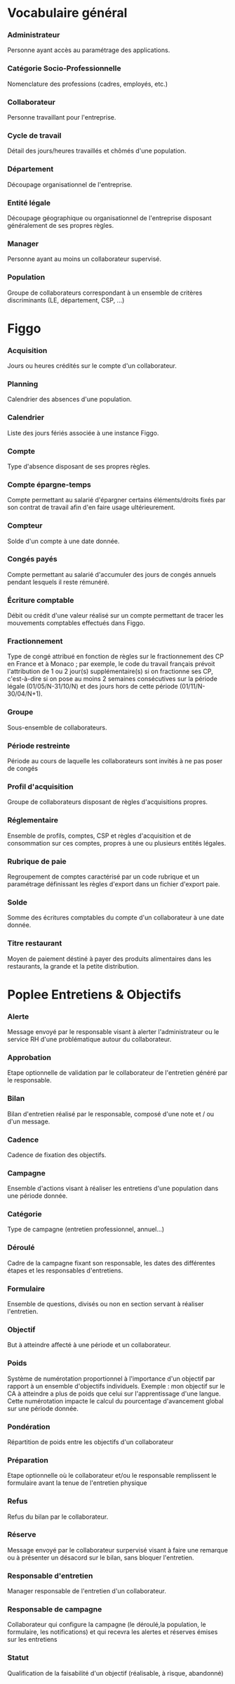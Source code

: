 [//]: # (Please sort by apps & alphabetize definitions)

# <div class="appLogo"></div> Vocabulaire général

### Administrateur
Personne ayant accès au paramétrage des applications.

### Catégorie Socio-Professionnelle
Nomenclature des professions (cadres, employés, etc.)

### Collaborateur
Personne travaillant pour l'entreprise.

### Cycle de travail
Détail des jours/heures travaillés et chômés d'une population.

### Département
Découpage organisationnel de l'entreprise.

### Entité légale
Découpage géographique ou organisationnel de l'entreprise disposant généralement de ses propres règles.

### Manager
Personne ayant au moins un collaborateur supervisé.

### Population
Groupe de collaborateurs correspondant à un ensemble de critères discriminants (LE, département, CSP, ...)

# <div class="appLogo mod-figgo"></div> Figgo

### Acquisition
Jours ou heures crédités sur le compte d'un collaborateur.

### Planning
Calendrier des absences d'une population.

### Calendrier
Liste des jours fériés associée à une instance Figgo.

### Compte
Type d'absence disposant de ses propres règles.

### Compte épargne-temps
Compte permettant au salarié d'épargner certains éléments/droits fixés par son contrat de travail afin d'en faire usage ultérieurement.

### Compteur
Solde d'un compte à une date donnée.

### Congés payés
Compte permettant au salarié d'accumuler des jours de congés annuels pendant lesquels il reste rémunéré.

### Écriture comptable
Débit ou crédit d'une valeur réalisé sur un compte permettant de tracer les mouvements comptables effectués dans Figgo.

### Fractionnement
Type de congé attribué en fonction de règles sur le fractionnement des CP en France et à Monaco ; par exemple, le code du travail français prévoit l'attribution de 1 ou 2 jour(s) supplémentaire(s) si on fractionne ses CP, c'est-à-dire si on pose au moins 2 semaines consécutives sur la période légale (01/05/N-31/10/N) et des jours hors de cette période (01/11/N-30/04/N+1).

### Groupe
Sous-ensemble de collaborateurs.

### Période restreinte
Période au cours de laquelle les collaborateurs sont invités à ne pas poser de congés

### Profil d'acquisition
Groupe de collaborateurs disposant de règles d'acquisitions propres.

### Réglementaire
Ensemble de profils, comptes, CSP et règles d'acquisition et de consommation sur ces comptes, propres à une ou plusieurs entités légales.

### Rubrique de paie
Regroupement de comptes caractérisé par un code rubrique et un paramétrage définissant les règles d'export dans un fichier d'export paie.

### Solde
Somme des écritures comptables du compte d'un collaborateur à une date donnée.

### Titre restaurant
Moyen de paiement déstiné à payer des produits alimentaires dans les restaurants, la grande et la petite distribution.

# <div class="appLogo mod-talent"></div> Poplee Entretiens & Objectifs

### Alerte
Message envoyé par le responsable visant à alerter l'administrateur ou le service RH d'une problématique autour du collaborateur.

### Approbation
Etape optionnelle de validation par le collaborateur de l'entretien généré par le responsable.

### Bilan
Bilan d'entretien réalisé par le responsable, composé d'une note et / ou d'un message.

### Cadence
Cadence de fixation des objectifs.

### Campagne
Ensemble d'actions visant à réaliser les entretiens d'une population dans une période donnée.

### Catégorie
Type de campagne (entretien professionnel, annuel...)

### Déroulé
Cadre de la campagne fixant son responsable, les dates des différentes étapes et les responsables d'entretiens.

### Formulaire
Ensemble de questions, divisés ou non en section servant à réaliser l'entretien.

### Objectif
But à atteindre affecté à une période et un collaborateur.

### Poids
Système de numérotation proportionnel à l'importance d'un objectif par rapport à un ensemble d'objectifs individuels. Exemple : mon objectif sur le CA à atteindre a plus de poids que celui sur l'apprentissage d'une langue.
Cette numérotation impacte le calcul du pourcentage d'avancement global sur une période donnée.

### Pondération
Répartition de poids entre les objectifs d'un collaborateur

### Préparation
Etape optionnelle où le collaborateur et/ou le responsable remplissent le formulaire avant la tenue de l'entretien physique

### Refus
Refus du bilan par le collaborateur.

### Réserve
Message envoyé par le collaborateur surpervisé visant à faire une remarque ou à présenter un désacord sur le bilan, sans bloquer l'entretien.

### Responsable d'entretien
Manager responsable de l'entretien d'un collaborateur.

### Responsable de campagne
Collaborateur qui configure la campagne (le déroulé,la population, le formulaire, les notifications) et qui recevra les alertes et réserves émises sur les entretiens

### Statut
Qualification de la faisabilité d'un objectif (réalisable, à risque, abandonné)
